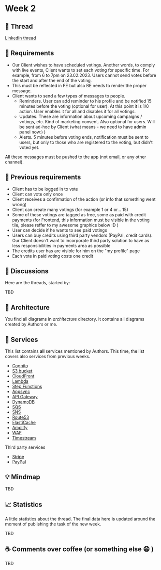 # Week 2

## :link: Thread

[LinkedIn thread](https://www.linkedin.com/posts/pawelpiwosz_people-thegame-fun-activity-7020494076533706752-dahY)

## :page_with_curl: Requirements

* Our Client wishes to have scheduled votings. Another words, to comply with live events, Client wants to set each voting for specific time. For example, from 6 to 7pm on 23.02.2023. Users cannot send votes before the start and after the end of the voting.
* This must be reflected in FE but also BE needs to render the proper message.
* Client wants to send a few types of messages to people.
  * Reminders. User can add reminder to his profile and be notified 15 minutes before the voting (optional for user). At this point it is 1/0 action. User enables it for all and disables it for all votings.
  * Updates. These are information about upcoming campaigns / votings, etc. Kind of marketing consent. Also optional for users. Will be sent ad-hoc by Client (what means - we need to have admin panel now:) )
  * Alerts. 5 minutes before voting ends, notification must be sent to users, but only to those who are registered to the voting, but didn't voted yet.

All these messages must be pushed to the app (not email, or any other channel).

## :bookmark_tabs: Previous requirements

* Client has to be logged in to vote
* Client can vote only once
* Client receives a confirmation of the action (or info that something went wrong)
* Client can create many votings (for example 1 or 4 or... 15)
* Some of these votings are tagged as free, some as paid with credit payments (for Frontend, this information must be visible in the voting tile, please reffer to my awesome graphics below :D )
* User can decide if he wants to see paid votings
* Users can buy credits using third party vendors (PayPal, credit cards). Our Client doesn't want to incorporate third party solution to have as less responsibilities in payments area as possible
* The credits user has are visible for him on the "my profile" page
* Each vote in paid voting costs one credit

## :thought_balloon: Discussions

Here are the threads, started by:

TBD

## :triangular_ruler: Architecture

You find all diagrams in *architecture* directory. It contains all diagrams created by Authors or me.

## :hammer: Services

This list contains **all** services mentioned by Authors. This time, the list covers also services from previous weeks.

* [Cognito](https://aws.amazon.com/cognito/)
* [S3 bucket](https://aws.amazon.com/s3/)
* [CloudFront](https://aws.amazon.com/cloudfront/)
* [Lambda](https://aws.amazon.com/lambda/)
* [Step Functions](https://aws.amazon.com/step-functions/)
* [Appsync](https://aws.amazon.com/appsync/)
* [API Gateway](https://aws.amazon.com/api-gateway/)
* [DynamoDB](https://aws.amazon.com/dynamodb/)
* [SQS](https://aws.amazon.com/sqs/)
* [SNS](https://aws.amazon.com/sns/)
* [Route53](https://aws.amazon.com/route53/)
* [ElastiCache](https://aws.amazon.com/elasticache/)
* [Amplify](https://aws.amazon.com/amplify/)
* [WAF](https://aws.amazon.com/waf/)
* [Timestream](https://aws.amazon.com/timestream/)

Third party services

* [Stripe](https://stripe.com/)
* [PayPal](https://www.paypal.com/)

## :bulb: Mindmap

TBD

## :chart_with_upwards_trend: Statistics

A little statistics about the thread. The final data here is updated around the moment of publishing the task of the new week.

TBD

## :coffee: Comments over coffee (or something else :smile: )

TBD
